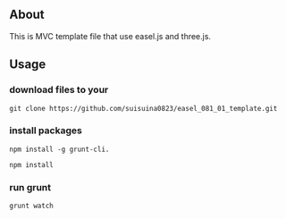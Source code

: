 ## About

This is MVC template file that use easel.js and three.js.


## Usage

### download files to your  

```
git clone https://github.com/suisuina0823/easel_081_01_template.git
```

### install packages

```
npm install -g grunt-cli.

npm install
```

### run grunt

```
grunt watch
```